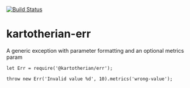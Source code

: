 [![Build Status](https://travis-ci.org/kartotherian/err.svg?branch=master)](https://travis-ci.org/kartotherian/err)
# kartotherian-err
A generic exception with parameter formatting and an optional metrics param

```
let Err = require('@kartotherian/err');

throw new Err('Invalid value %d', 10).metrics('wrong-value');
```
